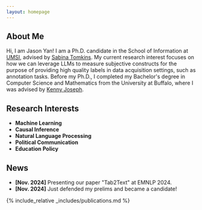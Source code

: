 ```yaml
---
layout: homepage
---
```


## About Me

Hi, I am Jason Yan! I am a Ph.D. candidate in the School of Information at [UMSI](https://www.si.umich.edu/), advised by [Sabina Tomkins](https://www.si.umich.edu/people/sabina-tomkins). My current research interest focuses on how we can leverage LLMs to measure subjective constructs for the purpose of providing high quality labels in data acquisition settings, such as annotation tasks. Before my Ph.D., I completed my Bachelor's degree in Computer Science and Mathematics from the University at Buffalo, where I was advised by [Kenny Joseph](https://kennyjoseph.github.io).


## Research Interests

- **Machine Learning** 
- **Causal Inference** 
- **Natural Language Processing**
- **Political Communication**
- **Education Policy**


## News

- **[Nov. 2024]** Presenting our paper "Tab2Text" at EMNLP 2024. 
- **[Nov. 2024]** Just defended my prelims and became a candidate! 

{% include_relative _includes/publications.md %}

<!--
{% include_relative _includes/services.md %}
-->
